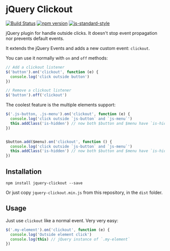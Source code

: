 # jQuery Clickout

[![Build Status](https://travis-ci.org/gsantiago/jquery-clickout.svg?branch=master)](https://travis-ci.org/gsantiago/jquery-clickout)
[![npm version](https://badge.fury.io/js/jquery-clickout.svg)](https://badge.fury.io/js/jquery-clickout)
[![js-standard-style](https://img.shields.io/badge/code%20style-standard-brightgreen.svg)](http://standardjs.com/)

jQuery plugin for handle outside clicks. It doesn't stop event propagation
nor prevents default events.

It extends the jQuery Events and adds a new custom event: `clickout`.

You can use it normally with `on` and `off` methods:

```js
// Add a clickout listener
$('button').on('clickout', function (e) {
  console.log('click outside button')
})

// Remove a clickout listener
$('button').off('clickout')
```

The coolest feature is the multiple elements support:

```js
$('.js-button, .js-menu').on('clickout', function (e) {
  console.log('click outside `js-button` and `js-menu`')
  this.addClass('is-hidden') // now both $button and $menu have `is-hidden` class
})


$button.add($menu).on('clickout', function () {
  console.log('click outside `js-button` and `js-menu`')
  this.addClass('is-hidden') // now both $button and $menu have `is-hidden` class
})
```

## Installation

```npm install jquery-clickout --save```

Or just copy `jquery-clickout.min.js` from this repository, in the `dist`
folder.

## Usage

Just use `clickout` like a normal event. Very very easy:

```javascript
$('.my-element').on('clickout', function (e) {
  console.log('Outside element click')
  console.log(this) // jQuery instance of `.my-element`
})
```

